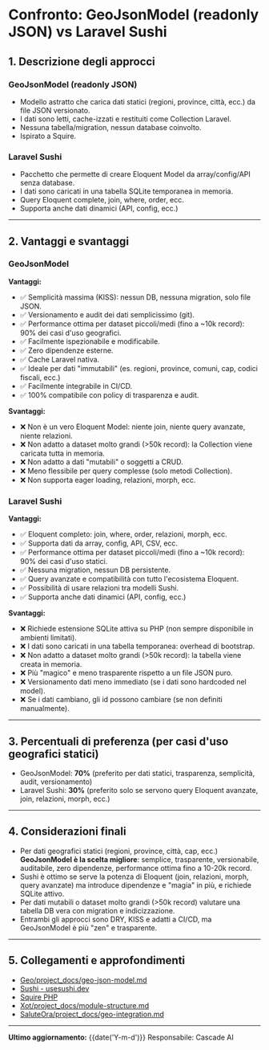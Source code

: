 # Confronto: GeoJsonModel (readonly JSON) vs Laravel Sushi

## 1. Descrizione degli approcci

### GeoJsonModel (readonly JSON)
- Modello astratto che carica dati statici (regioni, province, città, ecc.) da file JSON versionato.
- I dati sono letti, cache-izzati e restituiti come Collection Laravel.
- Nessuna tabella/migration, nessun database coinvolto.
- Ispirato a Squire.

### Laravel Sushi
- Pacchetto che permette di creare Eloquent Model da array/config/API senza database.
- I dati sono caricati in una tabella SQLite temporanea in memoria.
- Query Eloquent complete, join, where, order, ecc.
- Supporta anche dati dinamici (API, config, ecc.)

---

## 2. Vantaggi e svantaggi

### GeoJsonModel
**Vantaggi:**
- ✅ Semplicità massima (KISS): nessun DB, nessuna migration, solo file JSON.
- ✅ Versionamento e audit dei dati semplicissimo (git).
- ✅ Performance ottima per dataset piccoli/medi (fino a ~10k record): 90% dei casi d'uso geografici.
- ✅ Facilmente ispezionabile e modificabile.
- ✅ Zero dipendenze esterne.
- ✅ Cache Laravel nativa.
- ✅ Ideale per dati "immutabili" (es. regioni, province, comuni, cap, codici fiscali, ecc.)
- ✅ Facilmente integrabile in CI/CD.
- ✅ 100% compatibile con policy di trasparenza e audit.

**Svantaggi:**
- ❌ Non è un vero Eloquent Model: niente join, niente query avanzate, niente relazioni.
- ❌ Non adatto a dataset molto grandi (>50k record): la Collection viene caricata tutta in memoria.
- ❌ Non adatto a dati "mutabili" o soggetti a CRUD.
- ❌ Meno flessibile per query complesse (solo metodi Collection).
- ❌ Non supporta eager loading, relazioni, morph, ecc.

### Laravel Sushi
**Vantaggi:**
- ✅ Eloquent completo: join, where, order, relazioni, morph, ecc.
- ✅ Supporta dati da array, config, API, CSV, ecc.
- ✅ Performance ottima per dataset piccoli/medi (fino a ~10k record): 90% dei casi d'uso statici.
- ✅ Nessuna migration, nessun DB persistente.
- ✅ Query avanzate e compatibilità con tutto l'ecosistema Eloquent.
- ✅ Possibilità di usare relazioni tra modelli Sushi.
- ✅ Supporta anche dati dinamici (API, config, ecc.)

**Svantaggi:**
- ❌ Richiede estensione SQLite attiva su PHP (non sempre disponibile in ambienti limitati).
- ❌ I dati sono caricati in una tabella temporanea: overhead di bootstrap.
- ❌ Non adatto a dataset molto grandi (>50k record): la tabella viene creata in memoria.
- ❌ Più "magico" e meno trasparente rispetto a un file JSON puro.
- ❌ Versionamento dati meno immediato (se i dati sono hardcoded nel model).
- ❌ Se i dati cambiano, gli id possono cambiare (se non definiti manualmente).

---

## 3. Percentuali di preferenza (per casi d'uso geografici statici)
- GeoJsonModel: **70%** (preferito per dati statici, trasparenza, semplicità, audit, versionamento)
- Laravel Sushi: **30%** (preferito solo se servono query Eloquent avanzate, join, relazioni, morph, ecc.)

---

## 4. Considerazioni finali
- Per dati geografici statici (regioni, province, città, cap, ecc.) **GeoJsonModel è la scelta migliore**: semplice, trasparente, versionabile, auditabile, zero dipendenze, performance ottima fino a 10-20k record.
- Sushi è ottimo se serve la potenza di Eloquent (join, relazioni, morph, query avanzate) ma introduce dipendenze e "magia" in più, e richiede SQLite attivo.
- Per dati mutabili o dataset molto grandi (>50k record) valutare una tabella DB vera con migration e indicizzazione.
- Entrambi gli approcci sono DRY, KISS e adatti a CI/CD, ma GeoJsonModel è più "zen" e trasparente.

---

## 5. Collegamenti e approfondimenti
- [Geo/project_docs/geo-json-model.md](geo-json-model.md)
- [Sushi - usesushi.dev](https://usesushi.dev/)
- [Squire PHP](https://github.com/squirephp/squire)
- [Xot/project_docs/module-structure.md](../../Xot/project_docs/module-structure.md)
- [SaluteOra/project_docs/geo-integration.md](../../SaluteOra/project_docs/geo-integration.md)

---

**Ultimo aggiornamento:** {{date('Y-m-d')}}
Responsabile: Cascade AI 
